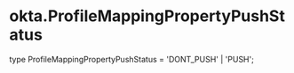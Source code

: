 # okta.ProfileMappingPropertyPushStatus

type ProfileMappingPropertyPushStatus = 'DONT_PUSH' | 'PUSH';


